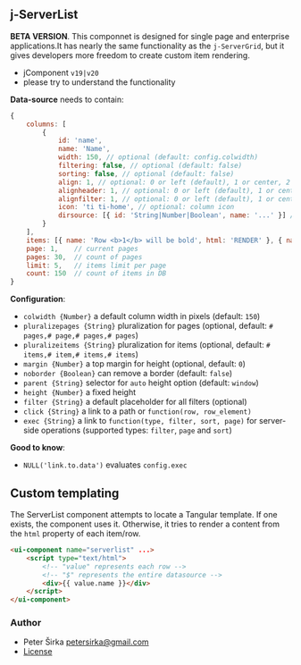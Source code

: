 ## j-ServerList

__BETA VERSION__. This componnet is designed for single page and enterprise applications.It has nearly the same functionality as the `j-ServerGrid`, but it gives developers more freedom to create custom item rendering.

- jComponent `v19|v20`
- please try to understand the functionality

__Data-source__ needs to contain:

```js
{
	columns: [
		{
			id: 'name',
			name: 'Name',
			width: 150, // optional (default: config.colwidth)
			filtering: false, // optional (default: false)
			sorting: false, // optional (default: false)
			align: 1, // optional: 0 or left (default), 1 or center, 2 or right
			alignheader: 1, // optional: 0 or left (default), 1 or center, 2 or right
			alignfilter: 1, // optional: 0 or left (default), 1 or center, 2 or right
			icon: 'ti ti-home', // optional: column icon
			dirsource: [{ id: 'String|Number|Boolean', name: '...' }] // optional: a dropdown filter (it needs "directory" component)
		}
	],
    items: [{ name: 'Row <b>1</b> will be bold', html: 'RENDER' }, { name: 'Row 2', html: 'RENDER' }, ...] // items
    page: 1,    // current pages
    pages: 30,  // count of pages
    limit: 5,   // items limit per page
    count: 150  // count of items in DB
}
```

__Configuration__:

- `colwidth {Number}` a default column width in pixels (default: `150`)
- `pluralizepages {String}` pluralization for pages (optional, default: `# pages,# page,# pages,# pages`)
- `pluralizeitems {String}` pluralization for items (optional, default: `# items,# item,# items,# items`)
- `margin {Number}` a top margin for height (optional, default: `0`)
- `noborder {Boolean}` can remove a border (default: `false`)
- `parent {String}` selector for `auto` height option (default: `window`)
- `height {Number}` a fixed height
- `filter {String}` a default placeholder for all filters (optional)
- `click {String}` a link to a path or `function(row, row_element)`
- `exec {String}` a link to `function(type, filter, sort, page)` for server-side operations (supported types: `filter`, `page` and `sort`)

__Good to know__:

- `NULL('link.to.data')` evaluates `config.exec`

## Custom templating

The ServerList component attempts to locate a Tangular template. If one exists, the component uses it. Otherwise, it tries to render a content from the `html` property of each item/row.

```html
<ui-component name="serverlist" ...>
	<script type="text/html">
		<!-- "value" represents each row -->
		<!-- "$" represents the entire datasource -->
		<div>{{ value.name }}</div>
	</script>
</ui-component>
```

### Author

- Peter Širka <petersirka@gmail.com>
- [License](https://www.totaljs.com/license/)
